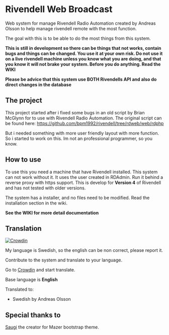 # Rivendell Web Broadcast
Web system for manage Rivendell Radio Automation created by Andreas Olsson to help manage rivendell remote with the most function.

The goal with this is to be able to do the most things from this system.

**This is still in development so there can be things that not works, contain bugs and things can be changed. You use it at your own risk. Do not use it on a live rivendell machine unless you know what you are doing, and that you know it will not brake your system. Before you do anything. Read the WIKI**

**Please be advice that this system use BOTH Rivendells API and also do direct changes in the database**

## The project
This project started after i fixed some bugs in an old script by Brian McGlynn for to use with Rivendell Radio Automation. The original script can be found here: https://github.com/bpm1992/rivendell/tree/rdweb/web/rdphp

But i needed something with more user friendly layout with more function. So i started to work on this. Im not an professional programmer, so you know.

## How to use
To use this you need a machine that have Rivendell installed. This system can not work without it. It uses the user created in RDAdmin. Run it behind a reverse proxy with https support. This is develop for **Version 4** of Rivendell and has not tested with older versions.

The system has a installer, and no files need to be modified. Read the installation section in the wiki.

**See the WIKI for more detail documentation**

## Translation
[![Crowdin](https://badges.crowdin.net/rivendell-web-broadcast/localized.svg)](https://crowdin.com)

My language is Swedish, so the english can be non correct, please report it.

Contribute to the system and translate to your language. 

Go to [Crowdin](https://crowdin.com/project/rivendell-web-broadcast) and start translate.

Base language is **English**

Translated to:
* Swedish by Andreas Olsson

## Special thanks to
[Saugi](https://github.com/zuramai/mazer) the creator for Mazer bootstrap theme.

